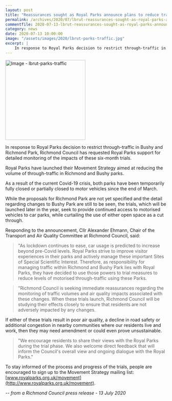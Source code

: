 ```yaml
---
layout: post
title: "Reassurances sought as Royal Parks announce plans to reduce traffic"
permalink: /archives/2020/07/lbrut-reassurances-sought-as-royal-parks-announce-plans-to-reduce-traffic.html
commentfile: 2020-07-13-lbrut-reassurances-sought-as-royal-parks-announce-plans-to-reduce-traffic
category: news
date: 2020-07-13 10:00:00
image: "/assets/images/2020/lbrut-parks-traffic.jpg"
excerpt: |
    In response to Royal Parks decision to restrict through-traffic in Bushy and Richmond Park, Richmond Council has requested Royal Parks support for detailed monitoring of the impacts of these six-month trials.
---
```

<a href="/assets/images/2020/lbrut-parks-traffic.jpg" title="Click for a larger image"><img src="/assets/images/2020/lbrut-parks-traffic-thumb.jpg" width="250" alt="Image - lbrut-parks-traffic"  class="photo right"/></a>

In response to Royal Parks decision to restrict through-traffic in Bushy and Richmond Park, Richmond Council has requested Royal Parks support for detailed monitoring of the impacts of these six-month trials.

Royal Parks have launched their Movement Strategy aimed at reducing the volume of through-traffic in Richmond and Bushy parks.

As a result of the current Covid-19 crisis, both parks have been temporarily fully closed or partially closed to motor vehicles since the end of March.

While the proposals for Richmond Park are not yet specified and the detail regarding changes to Bushy Park are still to be seen, the trials, which will be launched later in the year, seek to provide continued access to motorised vehicles to car parks, while curtailing the use of either open space as a cut through.

Responding to the announcement, Cllr Alexander Ehmann, Chair of the Transport and Air Quality Committee at Richmond Council, said:

> "As lockdown continues to ease, car usage is predicted to increase beyond pre-Covid levels. Royal Parks strive to improve visitor experiences in their parks and actively manage these important Sites of Special Scientific Interest. Therefore, as responsibility for managing traffic within Richmond and Bushy Park lies with Royal Parks, they have decided to use those powers to trial measures to reduce levels of motorised through-traffic using these Parks.

> "Richmond Council is seeking immediate reassurances regarding the monitoring of traffic volumes and air quality impacts associated with these changes. When these trials launch, Richmond Council will be studying their effects closely to ensure that residents are not adversely impacted by any changes.

If either of these trials result in poor air quality, a decline in road safety or additional congestion in nearby communities where our residents live and work, then they may need amendment or could even prove unsustainable.

> "We encourage residents to share their views with the Royal Parks during the trial phase.  We also welcome direct feedback that will inform the Council's overall view and ongoing dialogue with the Royal Parks."

To stay informed of the process and progress of the trials, people are encouraged to sign up to the Movement Strategy mailing list: [www.royalparks.org.uk/movement](http://www.royalparks.org.uk/movement).


<cite>-- from a Richmond Council press release - 13 July 2020</cite>
